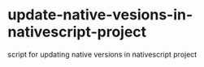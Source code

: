 # update-native-vesions-in-nativescript-project
script for updating native versions in nativescript project
